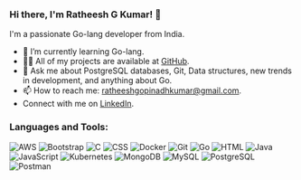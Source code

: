 ### Hi there, I'm Ratheesh G Kumar! 👋

I'm a passionate Go-lang developer from India.

- 🌱 I’m currently learning Go-lang.
- 👨‍💻 All of my projects are available at [GitHub](https://github.com/ratheeshkumar25).
- 💬 Ask me about PostgreSQL databases, Git, Data structures, new trends in development, and anything about Go.
- 📫 How to reach me: [ratheeshgopinadhkumar@gmail.com](mailto:ratheeshgopinadhkumar@gmail.com).
- Connect with me on [LinkedIn](https://www.linkedin.com/in/ratheesh-gopinadh-kumar-b5191166/).

### Languages and Tools:

![AWS](https://img.shields.io/badge/-AWS-232F3E?style=flat-square&logo=amazon-aws&logoColor=white)
![Bootstrap](https://img.shields.io/badge/-Bootstrap-563D7C?style=flat-square&logo=bootstrap&logoColor=white)
![C](https://img.shields.io/badge/-C-00599C?style=flat-square&logo=c&logoColor=white)
![CSS](https://img.shields.io/badge/-CSS-1572B6?style=flat-square&logo=css3&logoColor=white)
![Docker](https://img.shields.io/badge/-Docker-black?style=flat-square&logo=docker)
![Git](https://img.shields.io/badge/-Git-F05032?style=flat-square&logo=git&logoColor=white)
![Go](https://img.shields.io/badge/-Go-00ADD8?style=flat-square&logo=go&logoColor=white)
![HTML](https://img.shields.io/badge/-HTML-E34F26?style=flat-square&logo=html5&logoColor=white)
![Java](https://img.shields.io/badge/-Java-007396?style=flat-square&logo=java)
![JavaScript](https://img.shields.io/badge/-JavaScript-black?style=flat-square&logo=javascript)
![Kubernetes](https://img.shields.io/badge/-Kubernetes-326CE5?style=flat-square&logo=kubernetes&logoColor=white)
![MongoDB](https://img.shields.io/badge/-MongoDB-47A248?style=flat-square&logo=mongodb&logoColor=white)
![MySQL](https://img.shields.io/badge/-MySQL-4479A1?style=flat-square&logo=mysql&logoColor=white)
![PostgreSQL](https://img.shields.io/badge/-PostgreSQL-336791?style=flat-square&logo=postgresql&logoColor=white)
![Postman](https://img.shields.io/badge/-Postman-FF6C37?style=flat-square&logo=postman&logoColor=white)
